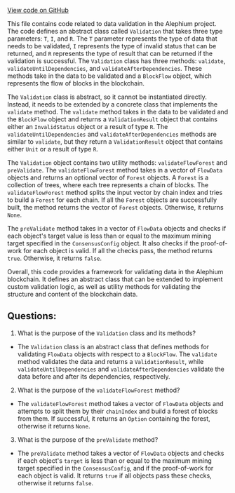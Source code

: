 [View code on GitHub](https://github.com/alephium/alephium/flow/src/main/scala/org/alephium/flow/validation/Validation.scala)

This file contains code related to data validation in the Alephium project. The code defines an abstract class called `Validation` that takes three type parameters: `T`, `I`, and `R`. The `T` parameter represents the type of data that needs to be validated, `I` represents the type of invalid status that can be returned, and `R` represents the type of result that can be returned if the validation is successful. The `Validation` class has three methods: `validate`, `validateUntilDependencies`, and `validateAfterDependencies`. These methods take in the data to be validated and a `BlockFlow` object, which represents the flow of blocks in the blockchain.

The `Validation` class is abstract, so it cannot be instantiated directly. Instead, it needs to be extended by a concrete class that implements the `validate` method. The `validate` method takes in the data to be validated and the `BlockFlow` object and returns a `ValidationResult` object that contains either an `InvalidStatus` object or a result of type `R`. The `validateUntilDependencies` and `validateAfterDependencies` methods are similar to `validate`, but they return a `ValidationResult` object that contains either `Unit` or a result of type `R`.

The `Validation` object contains two utility methods: `validateFlowForest` and `preValidate`. The `validateFlowForest` method takes in a vector of `FlowData` objects and returns an optional vector of `Forest` objects. A `Forest` is a collection of trees, where each tree represents a chain of blocks. The `validateFlowForest` method splits the input vector by chain index and tries to build a `Forest` for each chain. If all the `Forest` objects are successfully built, the method returns the vector of `Forest` objects. Otherwise, it returns `None`.

The `preValidate` method takes in a vector of `FlowData` objects and checks if each object's target value is less than or equal to the maximum mining target specified in the `ConsensusConfig` object. It also checks if the proof-of-work for each object is valid. If all the checks pass, the method returns `true`. Otherwise, it returns `false`.

Overall, this code provides a framework for validating data in the Alephium blockchain. It defines an abstract class that can be extended to implement custom validation logic, as well as utility methods for validating the structure and content of the blockchain data.
## Questions: 
 1. What is the purpose of the `Validation` class and its methods?
- The `Validation` class is an abstract class that defines methods for validating `FlowData` objects with respect to a `BlockFlow`. The `validate` method validates the data and returns a `ValidationResult`, while `validateUntilDependencies` and `validateAfterDependencies` validate the data before and after its dependencies, respectively.

2. What is the purpose of the `validateFlowForest` method?
- The `validateFlowForest` method takes a vector of `FlowData` objects and attempts to split them by their `chainIndex` and build a forest of blocks from them. If successful, it returns an `Option` containing the forest, otherwise it returns `None`.

3. What is the purpose of the `preValidate` method?
- The `preValidate` method takes a vector of `FlowData` objects and checks if each object's `target` is less than or equal to the maximum mining target specified in the `ConsensusConfig`, and if the proof-of-work for each object is valid. It returns `true` if all objects pass these checks, otherwise it returns `false`.